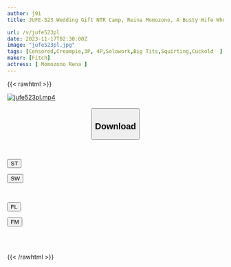 ```yaml
---
author: j91
title: JUFE-523 Wedding Gift NTR Camp, Reina Momozono, A Busty Wife Who Drowns In Pleasure During An Event Organized By Her Company.

url: /v/jufe523pl
date: 2023-11-17T02:30:00Z
image: "jufe523pl.jpg"
tags: [Censored,Creampie,3P, 4P,Solowork,Big Tits,Squirting,Cuckold	 ]
maker: [Fitch]
actress: [ Momozono Rena ]
---
```



{{< rawhtml >}}

<div class="video" data-videoid="GM8RaA7ZWaFZd8">
    <a href="javascript:;">
        <img src="/v/jufe523pl/jufe523pl.jpg" width="WIDTH" height="HEIGHT" alt="jufe523pl.mp4" loading="lazy">
    </a>
</div>

<script type="text/javascript" src="https://j91.asia/asset/on-demand-st.js"></script>

<br>
  <link rel="stylesheet" href="https://j91.asia/asset/bs5.css">
  
  <center>
  <button class="btn btn-primary" type="button" data-bs-toggle="collapse" data-bs-target=".multi-collapse" aria-expanded="false" aria-controls="multiCollapseExample1 multiCollapseExample2"><h2>Download</h2></button></center>
</p>
<div class="row">
  <div class="col">
    <div class="collapse multi-collapse" id="multiCollapseExample1">
      <div class="card card-body">
	      	      <br>
<div class="buttons">  
<p><a href="https://streamtape.to/v/GM8RaA7ZWaFZd8" target="_blank"><button class="btn-hover color-3"><i class="fa fa-download"></i> ST</button></a></p>
<p><a href="https://sfastwish.com/1wuvwsv87qnh" target="_blank"><button class="btn-hover color-2"><i class="fa fa-download"></i> SW</button></a></p></div>
    </div>
  </div>
</div>
  <div class="col">
    <div class="collapse multi-collapse" id="multiCollapseExample2">
      <div class="card card-body">
	      <br>
<div class="buttons">
<p><a href="javascript:;" target="_blank"><button class="btn-hover color-9"><i class="fa fa-download"></i> FL</button></a></p>
<p><a href="javascript:;" target="_blank"><button class="btn-hover color-8"><i class="fa fa-download"></i> FM</button></a></p></div>
<br><br>
      </div>
    </div>
  </div>
</div>

{{< /rawhtml >}}
